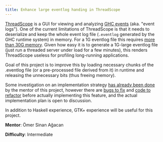 ```yaml
---
title: Enhance large eventlog handing in ThreadScope
---
```


[ThreadScope][1] is a GUI for viewing and analyzing [GHC events][2] (aka. "event
logs"). One of the current limitations of ThreadScope is that it needs to
deserialize and keep the whole event log file (`.eventlog` generated by the GHC
runtime system) in memory. For a 1G eventlog file this requires [more than 30G
memory][3]. Given how easy it is to generate a 1G-large eventlog file (just run
a threaded server under load for a few minutes), this renders ThreadScope
useless for profiling long-running applications.

Goal of this project is to improve this by loading necessary chunks of the
.eventlog file (or a pre-processed file derived from it) in runtime and
releasing the unnecessary bits (thus freeing memory).

Some investigation on an implementation strategy [has already been done][3] by
the mentor of this project, however there are [bugs to fix][4] and [code to
refactor][5] before actually implementing this feature, and the actual
implementation plan is open to discussion.

In addition to Haskell experience, GTK+ experience will be useful for this
project.

**Mentor**: Ömer Sinan Ağacan

**Difficulty**: Intermediate

[1]: https://hackage.haskell.org/package/threadscope
[2]: http://hackage.haskell.org/package/ghc-events
[3]: https://github.com/haskell/ThreadScope/issues/29#issuecomment-415953934
[4]: https://github.com/haskell/ghc-events/issues/41
[5]: https://github.com/haskell/ghc-events/issues/14#issuecomment-417917789
